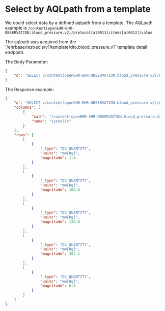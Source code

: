 # Select by AQLpath from a template

We could select data by a defined aqlpath from a template. The AQLpath example is `/content[openEHR-EHR-OBSERVATION.blood_pressure.v2]/protocol[at0011]/items[at0013]/value`

The aqlpath was acquired from the \`/ehrbase/rest/ecis/v1/template/dto.blood\_pressure.v1\` template detail endpoint.

The Body Parameter:

```json
{
    "q": "SELECT c/content[openEHR-EHR-OBSERVATION.blood_pressure.v2]/data[at0001]/events[at0006]/data[at0003]/items[at0004]/value as systolic FROM EHR e CONTAINS COMPOSITION c"
}
```

The Response example:

```json
{
    "q": "SELECT c/content[openEHR-EHR-OBSERVATION.blood_pressure.v2]/data[at0001]/events[at0006]/data[at0003]/items[at0004]/value as systolic FROM EHR e CONTAINS COMPOSITION c",
    "columns": [
        {
            "path": "/content[openEHR-EHR-OBSERVATION.blood_pressure.v2]/data[at0001]/events[at0006]/data[at0003]/items[at0004]/value",
            "name": "systolic"
        }
    ],
    "rows": [
        [
            {
                "_type": "DV_QUANTITY",
                "units": "mm[Hg]",
                "magnitude": 1.0
            }
        ],
        [
            {
                "_type": "DV_QUANTITY",
                "units": "mm[Hg]",
                "magnitude": 100.0
            }
        ],
        [
            {
                "_type": "DV_QUANTITY",
                "units": "mm[Hg]",
                "magnitude": 120.0
            }
        ],
        [
            {
                "_type": "DV_QUANTITY",
                "units": "mm[Hg]",
                "magnitude": 397.1
            }
        ],
        [
            {
                "_type": "DV_QUANTITY",
                "units": "mm[Hg]",
                "magnitude": 6.0
            }
        ]
    ]
}
```
